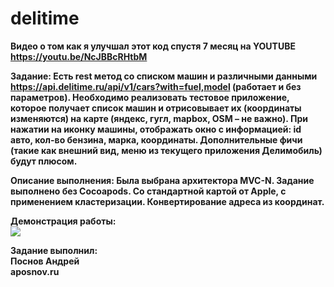 # delitime

<b> Видео о том как я улучшал этот код спустя 7 месяц на YOUTUBE <b/>
https://youtu.be/NcJBBcRHtbM

Задание:
Есть rest метод со списком машин и различными данными
https://api.delitime.ru/api/v1/cars?with=fuel,model (работает и без параметров).
Необходимо реализовать тестовое приложение, которое получает список машин и отрисовывает их (координаты изменяются) на карте (яндекс, гугл, mapbox, OSM – не важно). При нажатии на иконку машины, отображать окно с информацией: id авто, кол-во бензина, марка, координаты.
Дополнительные фичи (такие как внешний вид, меню из текущего приложения Делимобиль) будут плюсом.

Описание выполнения:
Была выбрана архитектора MVC-N. Задание выполнено без Cocoapods. Со стандартной картой от Apple, с применением кластеризации. Конвертирование адреса из координат. 

Демонстрация работы:<br/>
<img src="https://media.giphy.com/media/Sr894teDRA5XbS8pZr/giphy.gif" />


Задание выполнил:
<br/>
Поснов Андрей <br/>
aposnov.ru
